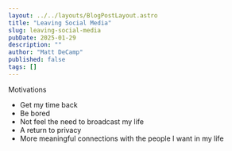 ```yaml
---
layout: ../../layouts/BlogPostLayout.astro
title: "Leaving Social Media"
slug: leaving-social-media
pubDate: 2025-01-29
description: ""
author: "Matt DeCamp"
published: false
tags: []
---
```


Motivations
* Get my time back
* Be bored
* Not feel the need to broadcast my life
* A return to privacy
* More meaningful connections with the people I want in my life

